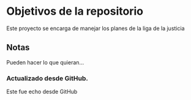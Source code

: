 # Objetivos de la repositorio

Este proyecto se encarga de manejar los planes de la liga de la justicia


## Notas
Pueden hacer lo que quieran...

### Actualizado desde GitHub. 
Este fue echo desde GitHub 



